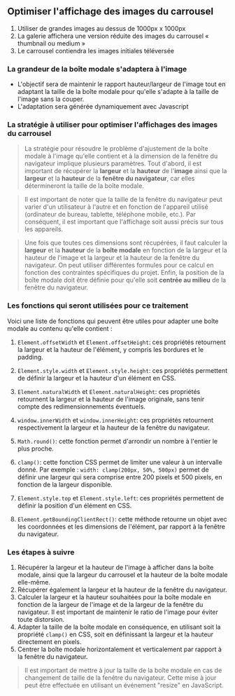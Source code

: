 ## Optimiser l'affichage des images du carrousel

1. Utiliser de grandes images au dessus de 1000px x 1000px
2. La galerie affichera une version réduite des images du carrousel « thumbnail ou medium »
3. Le carrousel contiendra les images initiales téléversée

### La grandeur de la boîte modale s'adaptera à l'image

- L'objectif sera de maintenir le rapport hauteur/largeur de l'image tout en adaptant la taille de la boîte modale pour qu'elle s'adapte à la taille de l'image sans la couper.
- L'adaptation sera générée dynamiquement avec Javascript

### La stratégie à utiliser pour optimiser l'affichages des images du carrousel

> La stratégie pour résoudre le problème d'ajustement de la boîte modale à l'image qu'elle contient et à la dimension de la fenêtre du navigateur implique plusieurs paramètres.
> Tout d'abord, il est important de récupérer la **largeur** et la **hauteur** de l'**image** ainsi que la **largeur** et la **hauteur** de la **fenêtre du navigateur**, car elles détermineront la taille de la boîte modale.

> Il est important de noter que la taille de la fenêtre du navigateur peut varier d'un utilisateur à l'autre et en fonction de l'appareil utilisé (ordinateur de bureau, tablette, téléphone mobile, etc.). Par conséquent, il est important que l'affichage soit aussi précis sur tous les appareils.

> Une fois que toutes ces dimensions sont récupérées, il faut calculer la **largeur** et la **hauteur** de la **boîte modale** en fonction de la largeur et la hauteur de l'image et la largeur et la hauteur de la fenêtre du navigateur. On peut utiliser différentes formules pour ce calcul en fonction des contraintes spécifiques du projet. Enfin, la position de la boîte modale doit être définie pour qu'elle soit **centrée au milieu** de la fenêtre du navigateur.

### Les fonctions qui seront utilisées pour ce traitement

Voici une liste de fonctions qui peuvent être utiles pour adapter une boîte modale au contenu qu'elle contient :

1. `Element.offsetWidth` et `Element.offsetHeight`: ces propriétés retournent la largeur et la hauteur de l'élément, y compris les bordures et le padding.

2. `Element.style.width` et `Element.style.height`: ces propriétés permettent de définir la largeur et la hauteur d'un élément en CSS.

3. `Element.naturalWidth` et `Element.naturalHeight`: ces propriétés retournent la largeur et la hauteur de l'image originale, sans tenir compte des redimensionnements éventuels.

4. `window.innerWidth` et `window.innerHeight`: ces propriétés retournent respectivement la largeur et la hauteur de la fenêtre du navigateur.

5. `Math.round()`: cette fonction permet d'arrondir un nombre à l'entier le plus proche.

6. `clamp()`: cette fonction CSS permet de limiter une valeur à un intervalle donné. Par exemple : `width: clamp(200px, 50%, 500px)` permet de définir une largeur qui sera comprise entre 200 pixels et 500 pixels, en fonction de la largeur disponible.

7. `Element.style.top` et `Element.style.left`: ces propriétés permettent de définir la position d'un élément en CSS.

8. `Element.getBoundingClientRect()`: cette méthode retourne un objet avec les coordonnées et les dimensions de l'élément, par rapport à la fenêtre du navigateur.

### Les étapes à suivre

1. Récupérer la largeur et la hauteur de l'image à afficher dans la boîte modale, ainsi que la largeur du carrousel et la hauteur de la boîte modale elle-même.
2. Récupérer également la largeur et la hauteur de la fenêtre du navigateur.
3. Calculer la largeur et la hauteur souhaitées pour la boîte modale en fonction de la largeur de l'image et de la largeur de la fenêtre du navigateur. Il est important de maintenir le ratio de l'image pour éviter toute distorsion.
4. Adapter la taille de la boîte modale en conséquence, en utilisant soit la propriété `clamp()` en CSS, soit en définissant la largeur et la hauteur directement en pixels.
5. Centrer la boîte modale horizontalement et verticalement par rapport à la fenêtre du navigateur.

> Il est important de mettre à jour la taille de la boîte modale en cas de changement de taille de la fenêtre du navigateur. Cette mise à jour peut être effectuée en utilisant un événement "resize" en JavaScript.
